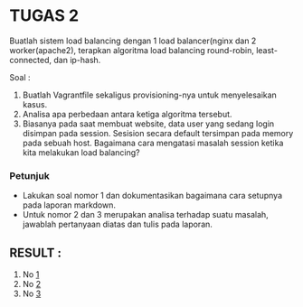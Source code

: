 # TUGAS 2
Buatlah sistem load balancing dengan 1 load balancer(nginx dan 2 worker(apache2), terapkan algoritma load balancing round-robin, least-connected, dan ip-hash.

Soal :

1. Buatlah Vagrantfile sekaligus provisioning-nya untuk menyelesaikan kasus.
1. Analisa apa perbedaan antara ketiga algoritma tersebut.
1. Biasanya pada saat membuat website, data user yang sedang login disimpan pada session. Sesision secara default tersimpan pada memory pada sebuah host. Bagaimana cara mengatasi masalah session ketika kita melakukan load balancing?

### Petunjuk
- Lakukan soal nomor 1 dan dokumentasikan bagaimana cara setupnya pada laporan markdown.
- Untuk nomor 2 dan 3 merupakan analisa terhadap suatu masalah, jawablah pertanyaan diatas dan tulis pada laporan.

## RESULT :
1. No [1](/satu)
1. No [2](/dua)
1. No [3](/tiga)
